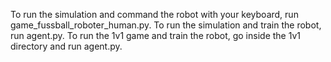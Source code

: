To run the simulation and command the robot with your keyboard, run game_fussball_roboter_human.py.
To run the simulation and train the robot, run agent.py.
To run the 1v1 game and train the robot, go inside the 1v1 directory and run agent.py.
